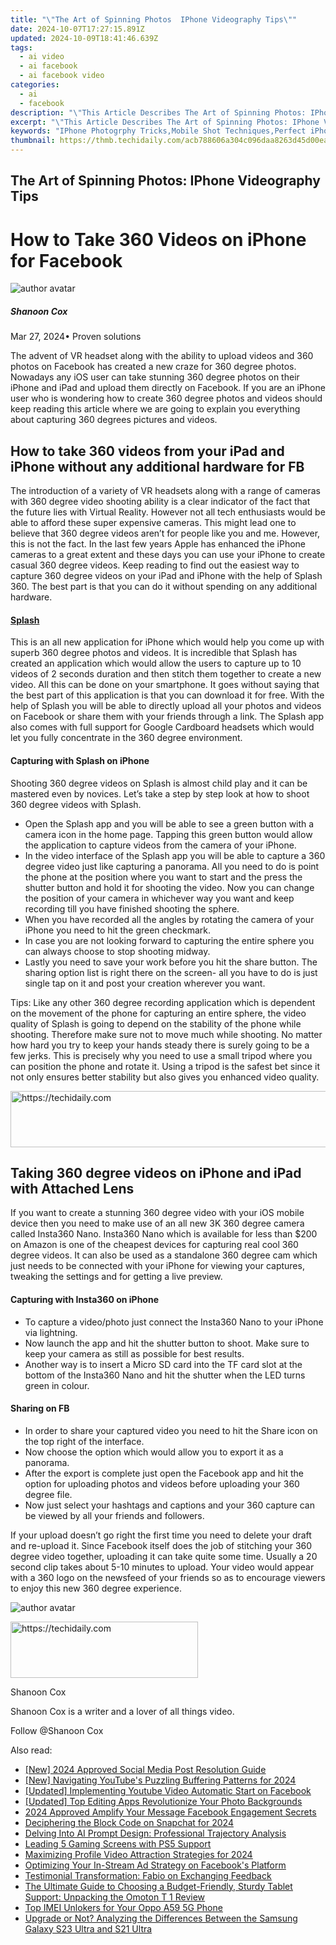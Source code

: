 ```yaml
---
title: "\"The Art of Spinning Photos  IPhone Videography Tips\""
date: 2024-10-07T17:27:15.891Z
updated: 2024-10-09T18:41:46.639Z
tags:
  - ai video
  - ai facebook
  - ai facebook video
categories:
  - ai
  - facebook
description: "\"This Article Describes The Art of Spinning Photos: IPhone Videography Tips\""
excerpt: "\"This Article Describes The Art of Spinning Photos: IPhone Videography Tips\""
keywords: "IPhone Photogrphy Tricks,Mobile Shot Techniques,Perfect iPhone Video,Stunning iPhone Screenshots,Pro Iphone Videography,Photo Spinning Tips,IPhone Video Crafting"
thumbnail: https://thmb.techidaily.com/acb788606a304c096daa8263d45d00ea2b9351615c5d83ea5a34a4991c1927bf.jpg
---
```


## The Art of Spinning Photos: IPhone Videography Tips

# How to Take 360 Videos on iPhone for Facebook

![author avatar](https://images.wondershare.com/filmora/article-images/shannon-cox.jpg)

##### Shanoon Cox

 Mar 27, 2024• Proven solutions

 The advent of VR headset along with the ability to upload videos and 360 photos on Facebook has created a new craze for 360 degree photos. Nowadays any iOS user can take stunning 360 degree photos on their iPhone and iPad and upload them directly on Facebook. If you are an iPhone user who is wondering how to create 360 degree photos and videos should keep reading this article where we are going to explain you everything about capturing 360 degrees pictures and videos.

## How to take 360 videos from your iPad and iPhone without any additional hardware for FB

 The introduction of a variety of VR headsets along with a range of cameras with 360 degree video shooting ability is a clear indicator of the fact that the future lies with Virtual Reality. However not all tech enthusiasts would be able to afford these super expensive cameras. This might lead one to believe that 360 degree videos aren’t for people like you and me. However, this is not the fact. In the last few years Apple has enhanced the iPhone cameras to a great extent and these days you can use your iPhone to create casual 360 degree videos. Keep reading to find out the easiest way to capture 360 degree videos on your iPad and iPhone with the help of Splash 360\. The best part is that you can do it without spending on any additional hardware.

#### [Splash](https://itunes.apple.com/us/app/splash-360-video-camera-virtual-reality-community/id1057262494?mt=8)

 This is an all new application for iPhone which would help you come up with superb 360 degree photos and videos. It is incredible that Splash has created an application which would allow the users to capture up to 10 videos of 2 seconds duration and then stitch them together to create a new video. All this can be done on your smartphone. It goes without saying that the best part of this application is that you can download it for free. With the help of Splash you will be able to directly upload all your photos and videos on Facebook or share them with your friends through a link. The Splash app also comes with full support for Google Cardboard headsets which would let you fully concentrate in the 360 degree environment.

#### Capturing with Splash on iPhone

 Shooting 360 degree videos on Splash is almost child play and it can be mastered even by novices. Let’s take a step by step look at how to shoot 360 degree videos with Splash.

* Open the Splash app and you will be able to see a green button with a camera icon in the home page. Tapping this green button would allow the application to capture videos from the camera of your iPhone.
* In the video interface of the Splash app you will be able to capture a 360 degree video just like capturing a panorama. All you need to do is point the phone at the position where you want to start and the press the shutter button and hold it for shooting the video. Now you can change the position of your camera in whichever way you want and keep recording till you have finished shooting the sphere.
* When you have recorded all the angles by rotating the camera of your iPhone you need to hit the green checkmark.
* In case you are not looking forward to capturing the entire sphere you can always choose to stop shooting midway.
* Lastly you need to save your work before you hit the share button. The sharing option list is right there on the screen- all you have to do is just single tap on it and post your creation wherever you want.

 Tips: Like any other 360 degree recording application which is dependent on the movement of the phone for capturing an entire sphere, the video quality of Splash is going to depend on the stability of the phone while shooting. Therefore make sure not to move much while shooting. No matter how hard you try to keep your hands steady there is surely going to be a few jerks. This is precisely why you need to use a small tripod where you can position the phone and rotate it. Using a tripod is the safest bet since it not only ensures better stability but also gives you enhanced video quality.

<!-- affiliate ads begin -->
<a href="https://appsumo.8odi.net/c/5597632/2100542/7443" target="_top" id="2100542">
  <img src="//a.impactradius-go.com/display-ad/7443-2100542" border="0" alt="https://techidaily.com" width="728" height="90"/>
</a>
<img height="0" width="0" src="https://appsumo.8odi.net/i/5597632/2100542/7443" style="position:absolute;visibility:hidden;" border="0" />
<!-- affiliate ads end -->

## Taking 360 degree videos on iPhone and iPad with Attached Lens

 If you want to create a stunning 360 degree video with your iOS mobile device then you need to make use of an all new 3K 360 degree camera called Insta360 Nano. Insta360 Nano which is available for less than $200 on Amazon is one of the cheapest devices for capturing real cool 360 degree videos. It can also be used as a standalone 360 degree cam which just needs to be connected with your iPhone for viewing your captures, tweaking the settings and for getting a live preview.

#### Capturing with Insta360 on iPhone

* To capture a video/photo just connect the Insta360 Nano to your iPhone via lightning.
* Now launch the app and hit the shutter button to shoot. Make sure to keep your camera as still as possible for best results.
* Another way is to insert a Micro SD card into the TF card slot at the bottom of the Insta360 Nano and hit the shutter when the LED turns green in colour.

#### Sharing on FB

* In order to share your captured video you need to hit the Share icon on the top right of the interface.
* Now choose the option which would allow you to export it as a panorama.
* After the export is complete just open the Facebook app and hit the option for uploading photos and videos before uploading your 360 degree file.
* Now just select your hashtags and captions and your 360 capture can be viewed by all your friends and followers.

 If your upload doesn’t go right the first time you need to delete your draft and re-upload it. Since Facebook itself does the job of stitching your 360 degree video together, uploading it can take quite some time. Usually a 20 second clip takes about 5-10 minutes to upload. Your video would appear with a 360 logo on the newsfeed of your friends so as to encourage viewers to enjoy this new 360 degree experience.

![author avatar](https://images.wondershare.com/filmora/article-images/shannon-cox.jpg)

<!-- affiliate ads begin -->
<a href="https://aligracehair.sjv.io/c/5597632/1925544/19272" target="_top" id="1925544">
  <img src="//a.impactradius-go.com/display-ad/19272-1925544" border="0" alt="https://techidaily.com" width="300" height="90"/>
</a>
<img height="0" width="0" src="https://aligracehair.sjv.io/i/5597632/1925544/19272" style="position:absolute;visibility:hidden;" border="0" />
<!-- affiliate ads end -->

Shanoon Cox

Shanoon Cox is a writer and a lover of all things video.

Follow @Shanoon Cox

<ins class="adsbygoogle"
      style="display:block"
      data-ad-client="ca-pub-7571918770474297"
      data-ad-slot="8358498916"
      data-ad-format="auto"
      data-full-width-responsive="true"></ins>

<span class="atpl-alsoreadstyle">Also read:</span>
<div><ul>
<li><a href="https://facebook-clips.techidaily.com/new-2024-approved-social-media-post-resolution-guide/"><u>[New] 2024 Approved Social Media Post Resolution Guide</u></a></li>
<li><a href="https://facebook-clips.techidaily.com/new-navigating-youtubes-puzzling-buffering-patterns-for-2024/"><u>[New] Navigating YouTube's Puzzling Buffering Patterns for 2024</u></a></li>
<li><a href="https://facebook-clips.techidaily.com/updated-implementing-youtube-video-automatic-start-on-facebook/"><u>[Updated] Implementing Youtube Video Automatic Start on Facebook</u></a></li>
<li><a href="https://fox-blue.techidaily.com/updated-top-editing-apps-revolutionize-your-photo-backgrounds/"><u>[Updated] Top Editing Apps Revolutionize Your Photo Backgrounds</u></a></li>
<li><a href="https://facebook-clips.techidaily.com/2024-approved-amplify-your-message-facebook-engagement-secrets/"><u>2024 Approved Amplify Your Message Facebook Engagement Secrets</u></a></li>
<li><a href="https://snapchat-videos.techidaily.com/deciphering-the-block-code-on-snapchat-for-2024/"><u>Deciphering the Block Code on Snapchat for 2024</u></a></li>
<li><a href="https://tech-savvy.techidaily.com/delving-into-ai-prompt-design-professional-trajectory-analysis/"><u>Delving Into AI Prompt Design: Professional Trajectory Analysis</u></a></li>
<li><a href="https://vp-tips.techidaily.com/leading-5-gaming-screens-with-ps5-support/"><u>Leading 5 Gaming Screens with PS5 Support</u></a></li>
<li><a href="https://facebook-clips.techidaily.com/maximizing-profile-video-attraction-strategies-for-2024/"><u>Maximizing Profile Video Attraction Strategies for 2024</u></a></li>
<li><a href="https://facebook-clips.techidaily.com/optimizing-your-in-stream-ad-strategy-on-facebooks-platform/"><u>Optimizing Your In-Stream Ad Strategy on Facebook's Platform</u></a></li>
<li><a href="https://data-wizards.techidaily.com/testimonial-transformation-fabio-on-exchanging-feedback/"><u>Testimonial Transformation: Fabio on Exchanging Feedback</u></a></li>
<li><a href="https://driver-install.techidaily.com/the-ultimate-guide-to-choosing-a-budget-friendly-sturdy-tablet-support-unpacking-the-omoton-t-1-review/"><u>The Ultimate Guide to Choosing a Budget-Friendly, Sturdy Tablet Support: Unpacking the Omoton T 1 Review</u></a></li>
<li><a href="https://sim-unlock.techidaily.com/top-imei-unlokers-for-your-oppo-a59-5g-phone-by-drfone-android/"><u>Top IMEI Unlokers for Your Oppo A59 5G Phone</u></a></li>
<li><a href="https://buynow-help.techidaily.com/upgrade-or-not-analyzing-the-differences-between-the-samsung-galaxy-s23-ultra-and-s21-ultra/"><u>Upgrade or Not? Analyzing the Differences Between the Samsung Galaxy S23 Ultra and S21 Ultra</u></a></li>
</ul></div>

